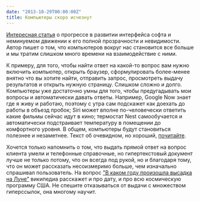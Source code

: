 ```yaml
---
date: "2013-10-29T00:00:00Z"
title: Компьютеры скоро исчезнут
---
```


[Интересная статья](http://seersuckermag.com/lifestyle/read/computers-are-going-to-disappear) о прогрессе в развитии интерфейса софта и неминуемом движении к его полной прозрачности и невидимости. Автор пишет о том, что компьютеров вокруг нас становится все больше и мы тратим слишком много времени на взаимодействие с ними. 

К примеру, для того, чтобы найти ответ на какой-то вопрос вам нужно включить компьютер, открыть браузер, сформулировать более-менее внятно что вы хотите найти, отправить запрос, просмотреть выдачу результатов и открыть нужную страницу. Слишком сложно и долго. Компьютеры уже достаточно умны для того, чтобы предугадывать мои вопросы и автоматически давать ответы. Например, Google Now знает где я живу и работаю, поэтому с утра сам подскажет как доехать до работы в объезд пробок; Siri может вполне по-человечески ответить какие фильмы сейчас идут в кино; термостат Nest самообучается и автоматически подстраивает температуру в помещении до комфортного уровня. В общем, компьютеры будут становиться полезнее и незаметнее. Текст об очевидном, но хороший, [почитайте](http://seersuckermag.com/lifestyle/read/computers-are-going-to-disappear).

Хочется только напомнить о том, что выдать прямой ответ на вопрос клиента умели и телефонные справочные, но гипертекстовый документ лучше не только потому, что он всегда под рукой, но и благодаря тому, что он может рассказать несоизмеримо больше, чем изначально спрашивал пользователь. На вопрос ["В каком году произошла высадка на Луне"](https://en.wikipedia.org/wiki/Apollo_program) википедиа расскажет и про дату, и про всю космическую программу США. Не спешите отказываться от выдачи с множеством гиперссылок, она многому научит.